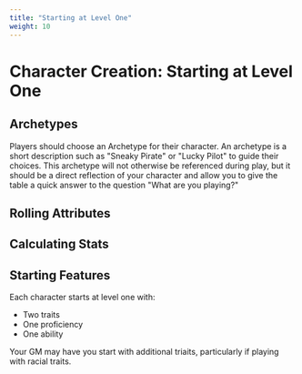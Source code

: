 ```yaml
---
title: "Starting at Level One"
weight: 10
---
```


# Character Creation: Starting at Level One

## Archetypes

Players should choose an Archetype for their character. An archetype is a short description such as "Sneaky Pirate" or "Lucky Pilot" to guide their choices. This archetype will not otherwise be referenced during play, but it should be a direct reflection of your character and allow you to give the table a quick answer to the question "What are you playing?"

## Rolling Attributes

## Calculating Stats

## Starting Features

Each character starts at level one with:
- Two traits
- One proficiency  
- One ability

Your GM may have you start with additional triaits, particularly if playing with racial traits.

